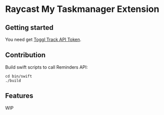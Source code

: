 # Raycast My Taskmanager Extension

## Getting started

You need get [Toggl Track API Token](https://track.toggl.com/profile).

## Contribution

Build swift scripts to call Reminders API:

```shell
cd bin/swift
./build
```

## Features

WIP

